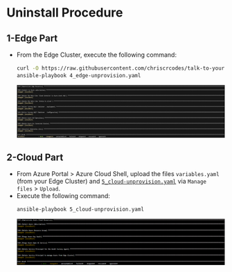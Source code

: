 # Uninstall Procedure

## 1-Edge Part
  - From the Edge Cluster, execute the following command:
    ```bash
    curl -O https://raw.githubusercontent.com/chriscrcodes/talk-to-your-factory/main/artifacts/templates/deploy/4_edge-unprovision.yaml
    ansible-playbook 4_edge-unprovision.yaml
    ```
    ![edge-uninstall](./artifacts/media/edge-uninstall.png "edge-uninstall")
## 2-Cloud Part
  - From Azure Portal > Azure Cloud Shell, upload the files `variables.yaml` (from your Edge Cluster) and [`5_cloud-unprovision.yaml`](./artifacts/templates/deploy/5_cloud-unprovision.yaml) via `Manage files` > `Upload`.
  - Execute the following command:
    ```bash
    ansible-playbook 5_cloud-unprovision.yaml
    ```
    ![cloud-uninstall](./artifacts/media/cloud-uninstall.png "cloud-uninstall")